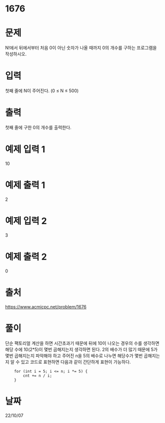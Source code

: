 # 1676

# 문제
N!에서 뒤에서부터 처음 0이 아닌 숫자가 나올 때까지 0의 개수를 구하는 프로그램을 작성하시오.

# 입력
첫째 줄에 N이 주어진다. (0 ≤ N ≤ 500)

# 출력
첫째 줄에 구한 0의 개수를 출력한다.

# 예제 입력 1 
10

# 예제 출력 1 
2

# 예제 입력 2 
3

# 예제 출력 2 
0
 
# 출처 
https://www.acmicpc.net/problem/1676

# 풀이
단순 팩토리얼 계산을 하면 시간초과기 때문에 뒤에 10이 나오는 경우의 수를 생각하면
해당 수에 10(2*5)이 몇번 곱해지는지 생각하면 된다. 2의 배수가 더 많기 때문에 5가 몇번 곱해지는지 파악해야 하고 주어진 n을 5의 배수로 나누면 해당수가 몇번 곱해지는지 알 수 있고 코드로 표현하면 다음과 같이 간단하게 표현이 가능하다.
```
	for (int i = 5; i <= n; i *= 5) {
		cnt += n / i;
	}
```
# 날짜
22/10/07
